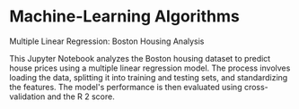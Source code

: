 # Machine-Learning Algorithms

Multiple Linear Regression: Boston Housing Analysis

This Jupyter Notebook analyzes the Boston housing dataset to predict house prices using a multiple linear regression model. The process involves loading the data, splitting it into training and testing sets, and standardizing the features. The model's performance is then evaluated using cross-validation and the R 
2
  score.
